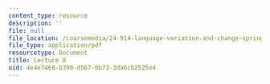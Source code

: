 ```yaml
---
content_type: resource
description: ''
file: null
file_location: /coursemedia/24-914-language-variation-and-change-spring-2019/4e4e7466b390d5670b733da6cb2525e4_MIT24_914s19_lec8.pdf
file_type: application/pdf
resourcetype: Document
title: Lecture 8
uid: 4e4e7466-b390-d567-0b73-3da6cb2525e4
---
```

